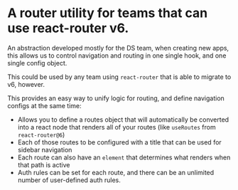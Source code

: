 # A router utility for teams that can use react-router v6.

An abstraction developed mostly for the DS team, when creating new apps, this allows us to control navigation and routing in one single hook, and one single config object.

This could be used by any team using `react-router` that is able to migrate to v6, however.

This provides an easy way to unify logic for routing, and define navigation configs at the same time:

- Allows you to define a routes object that will automatically be converted into a react node that renders all of your routes (like `useRoutes` from `react-router@6`)
- Each of those routes to be configured with a title that can be used for sidebar navigation
- Each route can also have an `element` that determines what renders when that path is active
- Auth rules can be set for each route, and there can be an unlimited number of user-defined auth rules.
